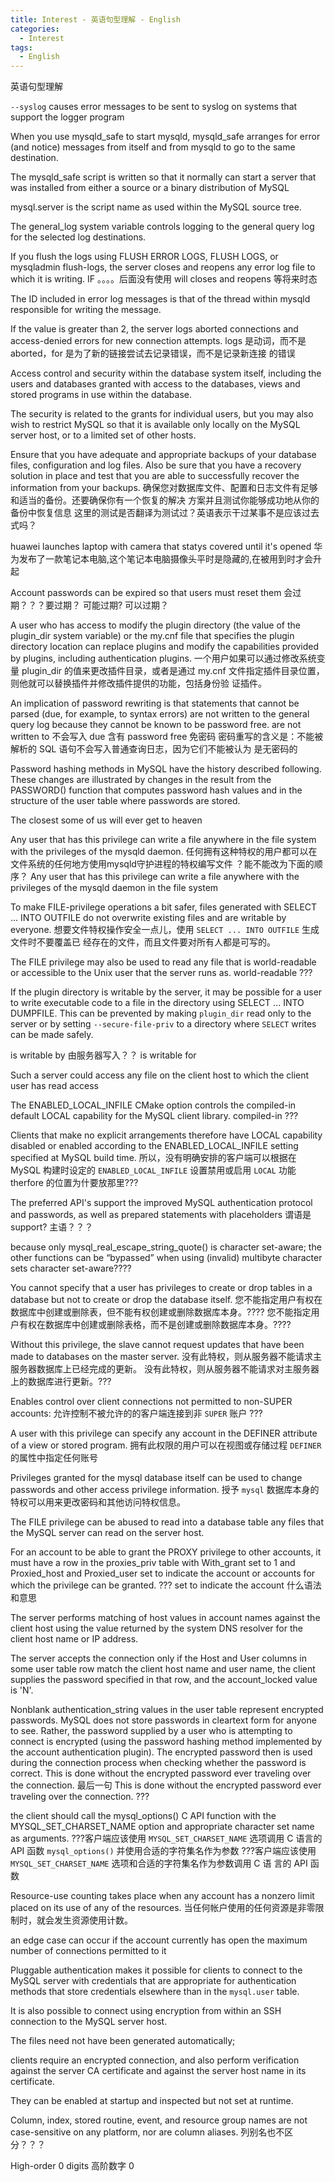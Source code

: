 ```yaml
---
title: Interest - 英语句型理解 - English
categories:
  - Interest
tags:
  - English
---
```


英语句型理解

<!--more-->

`--syslog` causes error messages to be sent to syslog on systems that support
the logger program


When you use mysqld_safe to start mysqld, mysqld_safe arranges for error (and
notice) messages from itself and from mysqld to go to the same destination.


The mysqld_safe script is written so that it normally can start a server that
was installed from either a source or a binary distribution of MySQL


mysql.server is the script name as used within the MySQL source tree.


The general_log system variable controls logging to the general query log for
the selected log destinations.


If you flush the logs using FLUSH ERROR LOGS, FLUSH LOGS, or mysqladmin
flush-logs, the server closes and reopens any error log file to which it is
writing.
IF 。。。。后面没有使用 will closes and reopens 等将来时态


The ID included in error log messages is that of the thread within mysqld
responsible for writing the message.


If the value is greater than 2, the server logs aborted connections and
access-denied errors for new connection attempts.
logs 是动词，而不是 aborted，for 是为了新的链接尝试去记录错误，而不是记录新连接
的错误


Access control and security within the database system itself, including the
users and databases granted with access to the databases, views and stored
programs in use within the database.


The security is related to the grants for individual users, but you may also
wish to restrict MySQL so that it is available only locally on the MySQL server
host, or to a limited set of other hosts.

Ensure that you have adequate and appropriate backups of your database files,
configuration and log files. Also be sure that you have a recovery solution in
place and test that you are able to successfully recover the information from
your backups. 
确保您对数据库文件、配置和日志文件有足够和适当的备份。还要确保你有一个恢复的解决
方案并且测试你能够成功地从你的备份中恢复信息
这里的测试是否翻译为测试过？英语表示干过某事不是应该过去式吗？


huawei launches laptop with camera that statys covered until it's opened
华为发布了一款笔记本电脑,这个笔记本电脑摄像头平时是隐藏的,在被用到时才会升起


Account passwords can be expired so that users must reset them
会过期？？？要过期？
可能过期?
可以过期？


A user who has access to modify the plugin directory (the value of the
plugin_dir system variable) or the my.cnf file that specifies the plugin
directory location can replace plugins and modify the capabilities provided by
plugins, including authentication plugins.
一个用户如果可以通过修改系统变量 plugin_dir 的值来更改插件目录，或者是通过
my.cnf 文件指定插件目录位置，则他就可以替换插件并修改插件提供的功能，包括身份验
证插件。



An implication of password rewriting is that statements that cannot be parsed
(due, for example, to syntax errors) are not written to the general query log
because they cannot be known to be password free.
are not written to 不会写入
due 含有
password free 免密码
密码重写的含义是：不能被解析的 SQL 语句不会写入普通查询日志，因为它们不能被认为
是无密码的




Password hashing methods in MySQL have the history described following.
These changes are illustrated by changes in the result from the PASSWORD()
function that computes password hash values and in the structure of the user
table where passwords are stored.


The closest some of us will ever get to heaven


Any user that has this privilege can write a file anywhere in the file system
with the privileges of the mysqld daemon.
任何拥有这种特权的用户都可以在文件系统的任何地方使用mysqld守护进程的特权编写文件
？能不能改为下面的顺序？
Any user that has this privilege can write a file anywhere with the privileges
of the mysqld daemon in the file system


To make FILE-privilege operations a bit safer, files generated with SELECT ...
INTO OUTFILE do not overwrite existing files and are writable by everyone.
想要文件特权操作安全一点儿，使用 `SELECT ... INTO OUTFILE` 生成文件时不要覆盖已
经存在的文件，而且文件要对所有人都是可写的。


The FILE privilege may also be used to read any file that is world-readable or
accessible to the Unix user that the server runs as.
world-readable ???



If the plugin directory is writable by the server, it may be possible for a user
to write executable code to a file in the directory using SELECT ... INTO
DUMPFILE.
This can be prevented by making `plugin_dir` read only to the server or by
setting `--secure-file-priv` to a directory where `SELECT` writes can be made
safely.

is writable by  由服务器写入？？
is writable for 


Such a server could access any file on the client host to which the client user
has read access


The ENABLED_LOCAL_INFILE CMake option controls the compiled-in default LOCAL
capability for the MySQL client library.
compiled-in ???


Clients that make no explicit arrangements therefore have LOCAL capability
disabled or enabled according to the ENABLED_LOCAL_INFILE setting specified at
MySQL build time.
所以，没有明确安排的客户端可以根据在 MySQL 构建时设定的 `ENABLED_LOCAL_INFILE`
设置禁用或启用 `LOCAL` 功能
therfore 的位置为什要放那里???




The preferred API's support the improved MySQL authentication protocol and
passwords, as well as prepared statements with placeholders
谓语是 support? 主语？？？



because only mysql_real_escape_string_quote() is character set-aware; the
other functions can be “bypassed” when using (invalid) multibyte character sets
character set-aware????


You cannot specify that a user has privileges to create or drop tables in a
database but not to create or drop the database itself.
您不能指定用户有权在数据库中创建或删除表，但不能有权创建或删除数据库本身。????
您不能指定用户有权在数据库中创建或删除表格，而不是创建或删除数据库本身。????



Without this privilege, the slave cannot request updates that have been made to
databases on the master server.
没有此特权，则从服务器不能请求主服务器数据库上已经完成的更新。
没有此特权，则从服务器不能请求对主服务器上的数据库进行更新。???




Enables control over client connections not permitted to non-SUPER accounts:
允许控制不被允许的的客户端连接到非 `SUPER` 账户 ???



A user with this privilege can specify any account in the DEFINER attribute of a
view or stored program.
拥有此权限的用户可以在视图或存储过程 `DEFINER` 的属性中指定任何账号



Privileges granted for the mysql database itself can be used to change passwords
and other access privilege information.
授予 `mysql` 数据库本身的特权可以用来更改密码和其他访问特权信息。



The FILE privilege can be abused to read into a database table any files that
the MySQL server can read on the server host.




For an account to be able to grant the PROXY privilege to other accounts, it
must have a row in the proxies_priv table with With_grant set to 1 and
Proxied_host and Proxied_user set to indicate the account or accounts for which
the privilege can be granted.
??? set to indicate the account 什么语法和意思



The server performs matching of host values in account names against the client
host using the value returned by the system DNS resolver for the client host
name or IP address.



The server accepts the connection only if the Host and User columns in some user
table row match the client host name and user name, the client supplies the
password specified in that row, and the account_locked value is 'N'.



Nonblank authentication_string values in the user table represent encrypted
passwords. MySQL does not store passwords in cleartext form for anyone to see.
Rather, the password supplied by a user who is attempting to connect is
encrypted (using the password hashing method implemented by the account
authentication plugin). The encrypted password then is used during the
connection process when checking whether the password is correct. This is done
without the encrypted password ever traveling over the connection. 
最后一句
This is done without the encrypted password ever traveling over the connection.
???



the client should call the mysql_options() C API function with the
MYSQL_SET_CHARSET_NAME option and appropriate character set name as arguments.
???客户端应该使用 `MYSQL_SET_CHARSET_NAME` 选项调用 C 语言的 API 函数
`mysql_options()` 并使用合适的字符集名作为参数
???客户端应该使用 `MYSQL_SET_CHARSET_NAME` 选项和合适的字符集名作为参数调用 C 语
言的 API 函数




Resource-use counting takes place when any account has a nonzero limit placed on
its use of any of the resources.
当任何帐户使用的任何资源是非零限制时，就会发生资源使用计数。




an edge case can occur if the account currently has open the maximum number of
connections permitted to it




Pluggable authentication makes it possible for clients to connect to the MySQL
server with credentials that are appropriate for authentication methods that
store credentials elsewhere than in the `mysql.user` table. 




It is also possible to connect using encryption from within an SSH connection to
the MySQL server host.  



The files need not have been generated automatically;




clients require an encrypted connection, and also perform verification against
the server CA certificate and against the server host name in its certificate.




They can be enabled at startup and inspected but not set at runtime.




Column, index, stored routine, event, and resource group names are not
case-sensitive on any platform, nor are column aliases.
列别名也不区分？？？



High-order 0 digits 高阶数字 0
